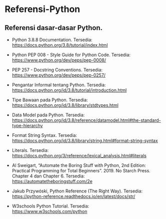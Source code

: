 # Referensi-Python
## Referensi dasar-dasar Python.

- Python 3.8.8 Documentation. Tersedia:
https://docs.python.org/3.8/tutorial/index.html

- Python PEP 008 - Style Guide for Python Code. Tersedia:
https://www.python.org/dev/peps/pep-0008/

- PEP 257 - Docstring Conventions. Tersedia:
https://www.python.org/dev/peps/pep-0257/

- Pengantar Informal tentang Python. Tersedia:
https://docs.python.org/id/3.8/tutorial/introduction.html

- Tipe Bawaan pada Python. Tersedia:
https://docs.python.org/id/3.8/library/stdtypes.html

- Data Model pada Python. Tersedia:
https://docs.python.org/id/3.8/reference/datamodel.html#the-standard-type-hierarchy

- Format String Syntax. Tersedia:
https://docs.python.org/id/3.8/library/string.html#format-string-syntax

- Literals. Tersedia:
https://docs.python.org/3/reference/lexical_analysis.html#literals

- Al Sweigart, “Automate the Boring Stuff with Python, 2nd Edition: Practical Programming for Total Beginners”. 2019. No Starch Press. Chapter 4 dan Chapter 6. Tersedia:
https://automatetheboringstuff.com/2e

- Jakub Przywóski, Python Reference  (The Right Way). Tersedia:
https://python-reference.readthedocs.io/en/latest/docs/str/

- W3schools Python Tutorial. Tersedia:
https://www.w3schools.com/python
